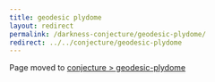 ```yaml
---
title: geodesic plydome
layout: redirect
permalink: /darkness-conjecture/geodesic-plydome/
redirect: ../../conjecture/geodesic-plydome
---
```


Page moved to [conjecture > geodesic-plydome](/conjecture/geodesic-plydome)
